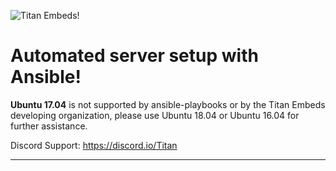 ![Titan Embeds!](https://i.imgur.com/v7iqMj8.png "Titan Embeds!")

# Automated server setup with Ansible!

**Ubuntu 17.04** is not supported by ansible-playbooks or by the Titan Embeds developing organization, please use Ubuntu 18.04 or Ubuntu 16.04 for further assistance.

Discord Support: https://discord.io/Titan

---
